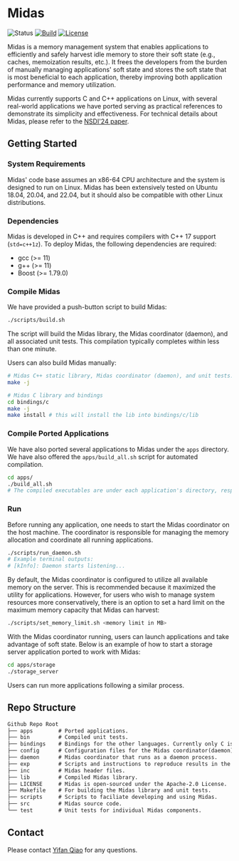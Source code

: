 # Midas
![Status](https://img.shields.io/badge/Version-Experimental-green.svg)
[![Build](https://github.com/ivanium/cachebank/actions/workflows/build.yml/badge.svg)](https://github.com/ivanium/cachebank/actions/workflows/build.yml)
[![License](https://img.shields.io/badge/License-Apache_2.0-blue.svg)](https://opensource.org/licenses/Apache-2.0)


Midas is a memory management system that enables applications to efficiently and safely harvest idle memory to store their soft state (e.g., caches, memoization results, etc.). It frees the developers from the burden of manually managing applications' soft state and stores the soft state that is most beneficial to each application, thereby improving both application performance and memory utilization.

Midas currently supports C and C++ applications on Linux, with several real-world applications we have ported serving as practical references to demonstrate its simplicity and effectiveness.
For technical details about Midas, please refer to the [NSDI'24 paper](https://www.usenix.org/conference/nsdi24/presentation/qiao).


## Getting Started

### System Requirements
Midas' code base assumes an x86-64 CPU architecture and the system is designed to run on Linux. Midas has been extensively tested on Ubuntu 18.04, 20.04, and 22.04, but it should also be compatible with other Linux distributions.

### Dependencies

Midas is developed in C++ and requires compilers with C++ 17 support (`std=c++1z`). To deploy Midas, the following dependencies are required:

* gcc (>= 11)
* g++ (>= 11)
* Boost (>= 1.79.0)

### Compile Midas
We have provided a push-button script to build Midas:
```bash
./scripts/build.sh
```
The script will build the Midas library, the Midas coordinator (daemon), and all associated unit tests. This compilation typically completes within less than one minute.

Users can also build Midas manually:
```bash
# Midas C++ static library, Midas coordinator (daemon), and unit tests.
make -j

# Midas C library and bindings
cd bindings/c
make -j
make install # this will install the lib into bindings/c/lib
```

### Compile Ported Applications
We have also ported several applications to Midas under the `apps` directory. We have also offered the `apps/build_all.sh` script for automated compilation.

```bash
cd apps/
./build_all.sh
# The compiled executables are under each application's directory, respectively.
```

### Run
Before running any application, one needs to start the Midas coordinator on the host machine. The coordinator is responsible for managing the memory allocation and coordinate all running applications.

```bash
./scripts/run_daemon.sh
# Example terminal outputs:
# [kInfo]: Daemon starts listening...
```
By default, the Midas coordinator is configured to utilize all available memory on the server. This is recommended because it maximized the utility for applications. However, for users who wish to manage system resources more conservatively, there is an option to set a hard limit on the maximum memory capacity that Midas can harvest:
```bash
./scripts/set_memory_limit.sh <memory limit in MB>
```

With the Midas coordinator running, users can launch applications and take advantage of soft state. Below is an example of how to start a storage server application ported to work with Midas:
```bash
cd apps/storage
./storage_server
```
Users can run more applications following a similar process.

## Repo Structure

```txt
Github Repo Root
├── apps        # Ported applications.
├── bin         # Compiled unit tests.
├── bindings    # Bindings for the other languages. Currently only C is supported.
├── config      # Configuration files for the Midas coordinator(daemon).
├── daemon      # Midas coordinator that runs as a daemon process.
├── exp         # Scripts and instructions to reproduce results in the paper.
├── inc         # Midas header files.
├── lib         # Compiled Midas library.
├── LICENSE     # Midas is open-sourced under the Apache-2.0 License.
├── Makefile    # For building the Midas library and unit tests.
├── scripts     # Scripts to faciliate developing and using Midas.
├── src         # Midas source code.
└── test        # Unit tests for individual Midas components.
```

## Contact
Please contact [Yifan Qiao](yifanqiao@g.ucla.edu) for any questions.